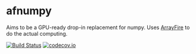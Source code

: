 # afnumpy
Aims to be a GPU-ready drop-in replacement for numpy. Uses [ArrayFire](http://github.com/arrayfire/arrayfire) to do the actual computing.

[![Build Status](https://travis-ci.org/FilipeMaia/afnumpy.png)](https://travis-ci.org/FilipeMaia/afnumpy) [![codecov.io](https://codecov.io/github/FilipeMaia/afnumpy/coverage.svg?branch=master)](https://codecov.io/github/FilipeMaia/afnumpy?branch=master)
